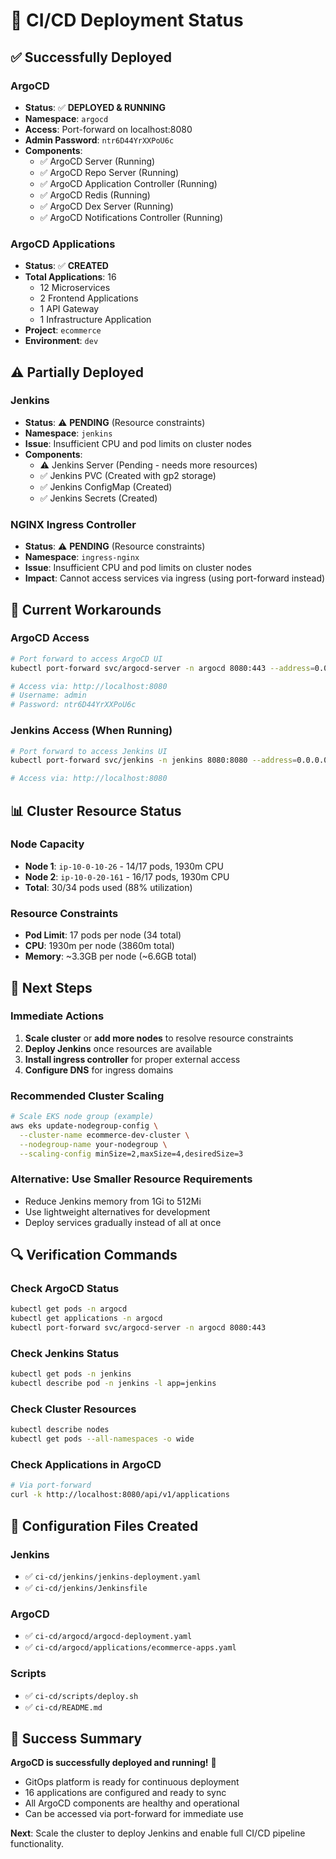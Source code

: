 # 🚀 CI/CD Deployment Status

## ✅ Successfully Deployed

### ArgoCD
- **Status**: ✅ **DEPLOYED & RUNNING**
- **Namespace**: `argocd`
- **Access**: Port-forward on localhost:8080
- **Admin Password**: `ntr6D44YrXXPoU6c`
- **Components**:
  - ✅ ArgoCD Server (Running)
  - ✅ ArgoCD Repo Server (Running)
  - ✅ ArgoCD Application Controller (Running)
  - ✅ ArgoCD Redis (Running)
  - ✅ ArgoCD Dex Server (Running)
  - ✅ ArgoCD Notifications Controller (Running)

### ArgoCD Applications
- **Status**: ✅ **CREATED**
- **Total Applications**: 16
  - 12 Microservices
  - 2 Frontend Applications
  - 1 API Gateway
  - 1 Infrastructure Application
- **Project**: `ecommerce`
- **Environment**: `dev`

## ⚠️ Partially Deployed

### Jenkins
- **Status**: ⚠️ **PENDING** (Resource constraints)
- **Namespace**: `jenkins`
- **Issue**: Insufficient CPU and pod limits on cluster nodes
- **Components**:
  - ⚠️ Jenkins Server (Pending - needs more resources)
  - ✅ Jenkins PVC (Created with gp2 storage)
  - ✅ Jenkins ConfigMap (Created)
  - ✅ Jenkins Secrets (Created)

### NGINX Ingress Controller
- **Status**: ⚠️ **PENDING** (Resource constraints)
- **Namespace**: `ingress-nginx`
- **Issue**: Insufficient CPU and pod limits on cluster nodes
- **Impact**: Cannot access services via ingress (using port-forward instead)

## 🔧 Current Workarounds

### ArgoCD Access
```bash
# Port forward to access ArgoCD UI
kubectl port-forward svc/argocd-server -n argocd 8080:443 --address=0.0.0.0

# Access via: http://localhost:8080
# Username: admin
# Password: ntr6D44YrXXPoU6c
```

### Jenkins Access (When Running)
```bash
# Port forward to access Jenkins UI
kubectl port-forward svc/jenkins -n jenkins 8080:8080 --address=0.0.0.0

# Access via: http://localhost:8080
```

## 📊 Cluster Resource Status

### Node Capacity
- **Node 1**: `ip-10-0-10-26` - 14/17 pods, 1930m CPU
- **Node 2**: `ip-10-0-20-161` - 16/17 pods, 1930m CPU
- **Total**: 30/34 pods used (88% utilization)

### Resource Constraints
- **Pod Limit**: 17 pods per node (34 total)
- **CPU**: 1930m per node (3860m total)
- **Memory**: ~3.3GB per node (~6.6GB total)

## 🎯 Next Steps

### Immediate Actions
1. **Scale cluster** or **add more nodes** to resolve resource constraints
2. **Deploy Jenkins** once resources are available
3. **Install ingress controller** for proper external access
4. **Configure DNS** for ingress domains

### Recommended Cluster Scaling
```bash
# Scale EKS node group (example)
aws eks update-nodegroup-config \
  --cluster-name ecommerce-dev-cluster \
  --nodegroup-name your-nodegroup \
  --scaling-config minSize=2,maxSize=4,desiredSize=3
```

### Alternative: Use Smaller Resource Requirements
- Reduce Jenkins memory from 1Gi to 512Mi
- Use lightweight alternatives for development
- Deploy services gradually instead of all at once

## 🔍 Verification Commands

### Check ArgoCD Status
```bash
kubectl get pods -n argocd
kubectl get applications -n argocd
kubectl port-forward svc/argocd-server -n argocd 8080:443
```

### Check Jenkins Status
```bash
kubectl get pods -n jenkins
kubectl describe pod -n jenkins -l app=jenkins
```

### Check Cluster Resources
```bash
kubectl describe nodes
kubectl get pods --all-namespaces -o wide
```

### Check Applications in ArgoCD
```bash
# Via port-forward
curl -k http://localhost:8080/api/v1/applications
```

## 📝 Configuration Files Created

### Jenkins
- ✅ `ci-cd/jenkins/jenkins-deployment.yaml`
- ✅ `ci-cd/jenkins/Jenkinsfile`

### ArgoCD
- ✅ `ci-cd/argocd/argocd-deployment.yaml`
- ✅ `ci-cd/argocd/applications/ecommerce-apps.yaml`

### Scripts
- ✅ `ci-cd/scripts/deploy.sh`
- ✅ `ci-cd/README.md`

## 🎉 Success Summary

**ArgoCD is successfully deployed and running!** 🎉

- GitOps platform is ready for continuous deployment
- 16 applications are configured and ready to sync
- All ArgoCD components are healthy and operational
- Can be accessed via port-forward for immediate use

**Next**: Scale the cluster to deploy Jenkins and enable full CI/CD pipeline functionality.
